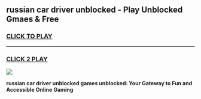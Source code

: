 
## russian car driver unblocked - Play Unblocked Gmaes & Free
<h3>
<a href="https://news.freeplayer.one?title=russian_car_driver_unblocked&ref=16F">CLICK TO PLAY</a></h3>
<hr>

<h3>
<a href="https://news.freeplayer.one?title=russian_car_driver_unblocked&ref=16F">CLICK 2 PLAY</a>
  
</h3>

<a href="https://news.freeplayer.one?title=russian_car_driver_unblocked&ref=16F/"><img src="https://clearcache.store/games.png"></a>


**russian car driver unblocked games unblocked: Your Gateway to Fun and Accessible Online Gaming**
